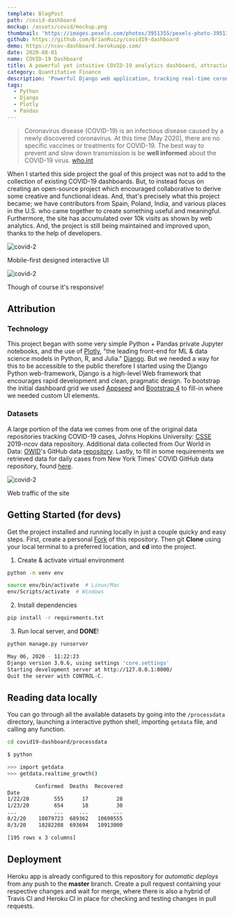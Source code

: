```yaml
---
template: BlogPost
path: /covid-dashboard
mockup: /assets/covid/mockup.png
thumbnail: 'https://images.pexels.com/photos/3951355/pexels-photo-3951355.jpeg?auto=compress&cs=tinysrgb&dpr=2&h=650&w=940'
github: https://github.com/BrianRuizy/covid19-dashboard
demo: https://ncov-dashboard.herokuapp.com/
date: 2020-08-01
name: COVID-19 Dashboard
title: A powerful yet intuitive COVID-19 analytics dashboard, attracting thousands of users.
category: Quantitative Finance
description: 'Powerful Django web application, tracking real-time coronavirus cases, with an intuitive and clean UI/UX.'
tags:
  - Python
  - Django
  - Plotly
  - Pandas
---
```


> Coronavirus disease (COVID-19) is an infectious disease caused by a newly discovered coronavirus.
> At this time [May 2020], there are no specific vaccines or treatments for COVID-19. The best way to prevent and slow down transmission is be **well informed** about the COVID-19 virus. [who.int](https://www.who.int/health-topics/coronavirus#tab=tab_1)

When I started this side project the goal of this project was not to add to the collection of existing COVID-19 dashboards. But, to instead focus on creating an open-source project which encouraged  collaborative to derive some creative and functional ideas. And, that's precisely what this project became; we have contributors from Spain, Poland, India, and various places in the U.S. who came together to create something useful and meaningful. Furthermore, the site has accumulated over 10k visits as shown by web analytics. And, the project is still being maintained and improved upon, thanks to the help of developers.

![covid-2](/assets/covid/covid-dashboard-3-devices.png)
<figcaption>Mobile-first designed interactive UI</figcaption>

![covid-2](/assets/covid/covid-dashboard-tab.png)
<figcaption>Though of course it's responsive!</figcaption>

## Attribution

### Technology

This project began with some very simple Python + Pandas private Jupyter notebooks, and the use of [Plotly](https://plotly.com/), "the leading front-end for ML & data science models in Python, R, and Julia." [Django](https://www.djangoproject.com/). But we needed a way for this to be accessible to the public therefore I started using the Django Python web-framework, Django is a high-level Web framework that encourages rapid development and clean, pragmatic design. To bootstrap the initial dashboard grid we used [Appseed](https://appseed.us/) and [Bootstrap 4](https://getbootstrap.com/) to fill-in where we needed custom UI elements.

### Datasets

A large portion of the data we comes from one of the original data repositories tracking COVID-19 cases, Johns Hopkins University: [CSSE](https://github.com/CSSEGISandData/COVID-19) 2019-ncov data repository. Additional data collected from  Our World in Data: [OWID](https://ourworldindata.org/)'s GitHub data [repository](https://github.com/owid/covid-19-data/tree/master/public/data). Lastly, to fill in some requirements we retrieved data for daily cases from New York Times' COVID GitHub data repository, found [here](https://github.com/nytimes/covid-19-data).


![covid-2](/assets/covid/site-visits.png)
<figcaption>Web traffic of the site</figcaption>

## Getting Started (for devs)

Get the project installed and running locally in just a couple quicky and easy steps.
First, create a personal [Fork](https://github.com/login?return_to=%2FBrianRuizy%2Fcovid19-dashboard) of this repository. Then git **Clone** using your local terminal to a preferred location, and **cd** into the project.

1. Create & activate virtual environment

```bash
python -m venv env

source env/bin/activate  # Linux/Mac
env/Scripts/activate  # Windows
```

2. Install dependencies

```bash
pip install -r requirements.txt
```

3. Run local server, and **DONE**!

```bash
python manage.py runserver

May 06, 2020 - 11:22:23
Django version 3.0.6, using settings 'core.settings'
Starting development server at http://127.0.0.1:8000/
Quit the server with CONTROL-C.
```

## Reading data locally
You can go through all the available datasets by going into the `/processdata` directory, launching a interactive python shell, importing `getdata` file, and calling any function.

```bash
cd covid19-dashboard/processdata
```

```bash
$ python

>>> import getdata
>>> getdata.realtime_growth()

         Confirmed  Deaths  Recovered
Date
1/22/20        555      17         28
1/23/20        654      18         30
...            ...     ...        ...
8/2/20    18079723  689362   10690555
8/3/20    18282208  693694   10913000

[195 rows x 3 columns]
```

## Deployment

Heroku app is already configured to this repository for *automatic deploys* from any push to the **master** branch. Create a pull request containing your respective changes and wait for merge, where there is also a hybrid of Travis CI and Heroku CI in place for checking and testing changes in pull requests.